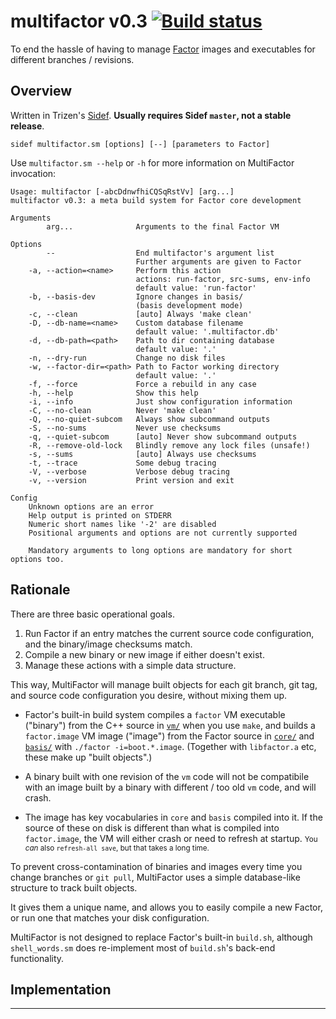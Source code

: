 # multifactor v0.3 [![Build status](https://api.travis-ci.org/catb0t/multifactor.svg?branch=master)](https://travis-ci.org/catb0t/multifactor)

To end the hassle of having to manage [Factor](https://github.com/factor/factor) images and executables for different branches / revisions.

## Overview

Written in Trizen's [Sidef](https://github.com/trizen/sidef). **Usually requires Sidef `master`, not a stable release**.

`sidef multifactor.sm [options] [--] [parameters to Factor]`

Use `multifactor.sm --help` or `-h` for more information on MultiFactor invocation:

```
Usage: multifactor [-abcDdnwfhiCQSqRstVv] [arg...]
multifactor v0.3: a meta build system for Factor core development

Arguments
	    arg...              Arguments to the final Factor VM

Options
	    --                  End multifactor's argument list
	                        Further arguments are given to Factor
	-a, --action=<name>     Perform this action
	                        actions: run-factor, src-sums, env-info
	                        default value: 'run-factor'
	-b, --basis-dev         Ignore changes in basis/
	                        (basis development mode)
	-c, --clean             [auto] Always 'make clean'
	-D, --db-name=<name>    Custom database filename
	                        default value: '.multifactor.db'
	-d, --db-path=<path>    Path to dir containing database
	                        default value: '.'
	-n, --dry-run           Change no disk files
	-w, --factor-dir=<path> Path to Factor working directory
	                        default value: '.'
	-f, --force             Force a rebuild in any case
	-h, --help              Show this help
	-i, --info              Just show configuration information
	-C, --no-clean          Never 'make clean'
	-Q, --no-quiet-subcom   Always show subcommand outputs
	-S, --no-sums           Never use checksums
	-q, --quiet-subcom      [auto] Never show subcommand outputs
	-R, --remove-old-lock   Blindly remove any lock files (unsafe!)
	-s, --sums              [auto] Always use checksums
	-t, --trace             Some debug tracing
	-V, --verbose           Verbose debug tracing
	-v, --version           Print version and exit

Config
	Unknown options are an error
	Help output is printed on STDERR
	Numeric short names like '-2' are disabled
	Positional arguments and options are not currently supported

	Mandatory arguments to long options are mandatory for short options too.
```

## Rationale

There are three basic operational goals.

1. Run Factor if an entry matches the current source code configuration, and the binary/image checksums match.
2. Compile a new binary or new image if either doesn't exist.
3. Manage these actions with a simple data structure.

This way, MultiFactor will manage built objects for each git branch, git tag, and source code configuration you desire, without mixing them up.

* Factor's built-in build system compiles a `factor` VM executable ("binary") from the C++ source in [`vm/`](https://github.com/factor/factor/tree/master/vm) when you use `make`, and builds a `factor.image` VM image ("image") from the Factor source in [`core/`](https://github.com/factor/factor/tree/master/core) and [`basis/`](https://github.com/factor/factor/tree/master/basis) with `./factor -i=boot.*.image`. (Together with `libfactor.a` etc, these make up "built objects".)

* A binary built with one revision of the `vm` code will not be compatibile with an image built by a binary with different / too old `vm` code, and will crash.

* The image has key vocabularies in `core` and `basis` compiled into it. If the source of these on disk is different than what is compiled into `factor.image`, the VM will either crash or need to refresh at startup. <small> You *can* also `refresh-all save`, but that takes a long time. </small>

To prevent cross-contamination of binaries and images every time you change branches or `git pull`, MultiFactor uses a simple database-like structure to track built objects.

It gives them a unique name, and allows you to easily compile a new Factor, or run one that matches your disk configuration.

MultiFactor is not designed to replace Factor's built-in `build.sh`, although `shell_words.sm` does re-implement most of `build.sh`'s back-end functionality.

## Implementation


---

<!--
* put this executable script somewhere in your `$PATH` (optional: name it `factor`)

* `export FACTOR_FOLDER` as the path to your [factor/factor](https://github.com/factor/factor) git repository in your `.bashrc`, and `source ~/.bashrc`

* (optional) `export TRIM_HASH_TO` to control the length the hashes are cut to (longer prevents collisions, shorter is better for your filesystem; default=12)

* run the script with any argument: `factor.bash a`; it will build a binary and image for your current branch

* checkout a different `factor/factor` branch

* run the script with an argument again and it builds a new, separate binary and image for the branch

* if the image compilation crashes, it will re-bootstrap indefinitely until it builds a working image (or you kill it)

  if the `boot.*.image` is from a commit near-ish that of `core/*` and `basis/*`, it will probably build... eventually

  otherwise [manually download the image](https://downloads.factorcode.org/images/build) closest in age to `core` and `basis`

requires: `bash` approx. >= `4.3`, `git` >= `1.78`, `dc`, `stat`, `fold`, etc

Linux / Unix only currently (it might work on mac os, haven't ported to Windows CMD yet)

it will only rebuild the binary when

1. it gets at least 1 argument that isn't `--` or `noop`, and
2. the hash in the binary's filename is different than the hash created from files in `resource:vm/` and the argument wasn't `nomtime` [no modified time]

it will only rebuild the image when

1. it gets at least 1 argument that isn't `--` or `noop`, and
2. the hash in the image's filename is different than the hash created from files in `resource:basis/` and `resource:core/` or and the argument wasn't `nomtime` or
3. `refresh-all` fails due to inconsistency between the image, and the source files in `resource:basis/` or `resource:core/`

use `multifactor --force-rebuild` to trigger a branch rebuild regardless of existing files or modified times

use `multifactor --no-op` to print information and do nothing

arguments after `--` will be passed to the final Factor VM (if it runs successfully)

## notes

* **you may want to add a line like `_[A-Za-z0-9.-_]*_factor.*` to your global gitignore (`core.excludesFile`) to avoid tracking the per-branch binaries / images**

* due to the "unique" way `GIT_LABEL` is determined in Factor's `GNUmakefile`, the value of `vm-git-label` in Factor may be unexpected and may not represent the actual git branch the binary and image have been built from

-->
